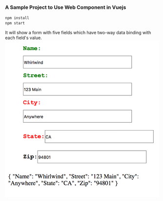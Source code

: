 ### A Sample Project to Use Web Component in Vuejs ###

```bash
npm install
npm start
```


It will show a form with five fields which have two-way data binding with each field's value.
![alt text](/form.png?s=200)